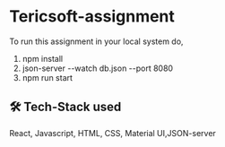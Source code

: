 # Tericsoft-assignment
To run this assignment in your local system do,
1. npm install
2. json-server --watch db.json --port 8080
3. npm run start 


## 🛠 Tech-Stack used
React, Javascript, HTML, CSS, Material UI,JSON-server
